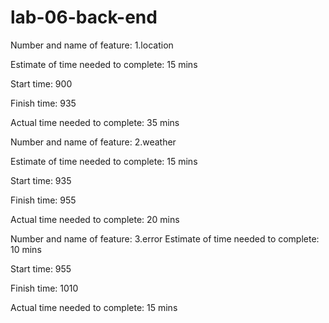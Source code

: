 # lab-06-back-end

Number and name of feature: 1.location

Estimate of time needed to complete: 15 mins

Start time: 900

Finish time: 935

Actual time needed to complete: 35 mins

Number and name of feature: 2.weather

Estimate of time needed to complete: 15 mins

Start time: 935

Finish time: 955

Actual time needed to complete: 20 mins


Number and name of feature: 3.error
Estimate of time needed to complete: 10 mins

Start time: 955

Finish time: 1010

Actual time needed to complete: 15 mins

